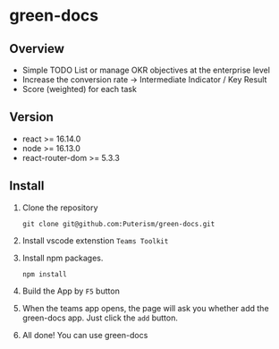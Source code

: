 # green-docs

## Overview

- Simple TODO List or manage OKR objectives at the enterprise level
- Increase the conversion rate -> Intermediate Indicator / Key Result
- Score (weighted) for each task

## Version

- react >= 16.14.0
- node >= 16.13.0
- react-router-dom >= 5.3.3

## Install

1. Clone the repository
   ```
   git clone git@github.com:Puterism/green-docs.git
   ```

2. Install vscode extenstion `Teams Toolkit`

3. Install npm packages.
   ```
   npm install
   ```

4. Build the App by `F5` button

5. When the teams app opens, the page will ask you whether add the green-docs app. Just click the `add` button.

6. All done! You can use green-docs


